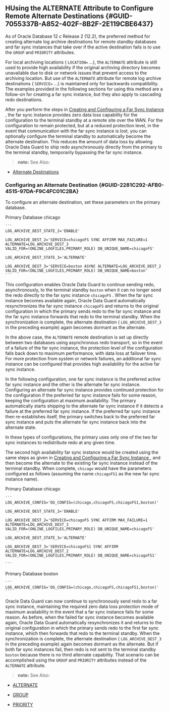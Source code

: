 ##  HUsing the ALTERNATE Attribute to Configure Remote Alternate Destinations {#GUID-7055337B-A852-402F-8B2F-2E119CBE6437} 

As of Oracle Database 12 *c* Release 2 (12.2), the preferred method for creating alternate log archive destinations for remote standby databases and far sync instances that take over if the active destination fails is to use the ` GROUP ` and ` PRIORITY ` attributes. 

For local archiving locations ( ` LOCATION= ` …), the ` ALTERNATE ` attribute is still used to provide high availability if the original archiving directory becomes unavailable due to disk or network issues that prevent access to the archiving location. But use of the ` ALTERNATE ` attribute for remote log archive destinations ( ` SERVICE= ` …) is maintained only for backwards compatibility. The examples provided in the following sections for using this method are a follow-on for creating a far sync instance, but they also apply to cascading redo destinations. 

After you perform the steps in [ Creating and Configuring a Far Sync Instance ](creating-oracle-data-guard-far-sync-instance.md#GUID-43FE645C-1383-44F1-9127-7EFB2A402DB3) , the far sync instance provides zero data loss capability for the configuration to the terminal standby at a remote site over the WAN. For the configuration to remain protected, but at a reduced protection level, in the event that communication with the far sync instance is lost, you can optionally configure the terminal standby to automatically become the alternate destination. This reduces the amount of data loss by allowing Oracle Data Guard to ship redo asynchronously directly from the primary to the terminal standby, temporarily bypassing the far sync instance. 

> **note:** See Also: 

  * [ Alternate Destinations ](creating-oracle-data-guard-far-sync-instance.md#GUID-5CA464E7-40B6-486C-AF95-2F04493EB2DD)




###  Configuring an Alternate Destination {#GUID-2281C292-AFB0-4515-97DA-F9C4FC01C2BA} 

To configure an alternate destination, set these parameters on the primary database. 

Primary Database chicago 
    
    
    ```
    LOG_ARCHIVE_DEST_STATE_2='ENABLE'
     
    LOG_ARCHIVE_DEST_2='SERVICE=chicagoFS SYNC AFFIRM MAX_FAILURE=1 ALTERNATE=LOG_ARCHIVE_DEST_3
    VALID_FOR=(ONLINE_LOGFILES,PRIMARY_ROLE) DB_UNIQUE_NAME=chicagoFS'
     
    LOG_ARCHIVE_DEST_STATE_3='ALTERNATE'
     
    LOG_ARCHIVE_DEST_3='SERVICE=boston ASYNC ALTERNATE=LOG_ARCHIVE_DEST_2
    VALID_FOR=(ONLINE_LOGFILES,PRIMARY_ROLE) DB_UNIQUE_NAME=boston'
    ```

This configuration enables Oracle Data Guard to continue sending redo, asynchronously, to the terminal standby ` boston ` when it can no longer send the redo directly to the far sync instance ` chicagoFS ` . When the far sync instance becomes available again, Oracle Data Guard automatically resynchronizes the far sync instance ` chicagoFS ` and returns to the original configuration in which the primary sends redo to the far sync instance and the far sync instance forwards that redo to the terminal standby. When the synchronization is complete, the alternate destination ( ` LOG_ARCHIVE_DEST_3 ` in the preceding example) again becomes dormant as the alternate. 

In the above case, the ` ALTERNATE ` remote destination is set up directly between two databases using asynchronous redo transport, so in the event of a failure of the far sync instance, the protection level of the configuration falls back down to maximum performance, with data loss at failover time. For more protection from system or network failures, an additional far sync instance can be configured that provides high availability for the active far sync instance. 

In the following configuration, one far sync instance is the preferred active far sync instance and the other is the alternate far sync instance. Configuring an alternate far sync instance provides continued protection for the configuration if the preferred far sync instance fails for some reason, keeping the configuration at maximum availability. The primary automatically starts shipping to the alternate far sync instance if it detects a failure at the preferred far sync instance. If the preferred far sync instance then re-establishes itself, the primary switches back to the preferred far sync instance and puts the alternate far sync instance back into the alternate state. 

In these types of configurations, the primary uses only one of the two far sync instances to redistribute redo at any given time. 

The second high availability far sync instance would be created using the same steps as given in [ Creating and Configuring a Far Sync Instance ](creating-oracle-data-guard-far-sync-instance.md#GUID-43FE645C-1383-44F1-9127-7EFB2A402DB3) , and then become the alternate to the existing far sync instance instead of the terminal standby. When complete, ` chicago ` would have the parameters configured as follows (assuming the name ` chicagoFS1 ` as the new far sync instance name). 

Primary Database chicago 
    
    
    ```
    LOG_ARCHIVE_CONFIG='DG_CONFIG=(chicago,chicagoFS,chicagoFS1,boston)'
     
    LOG_ARCHIVE_DEST_STATE_2='ENABLE'
    
    LOG_ARCHIVE_DEST_2='SERVICE=chicagoFS SYNC AFFIRM MAX_FAILURE=1 ALTERNATE=LOG_ARCHIVE_DEST_3
    VALID_FOR=(ONLINE_LOGFILES,PRIMARY_ROLE) DB_UNIQUE_NAME=chicagoFS'
     
    LOG_ARCHIVE_DEST_STATE_3='ALTERNATE'
     
    LOG_ARCHIVE_DEST_3='SERVICE=chicagoFS1 SYNC AFFIRM ALTERNATE=LOG_ARCHIVE_DEST_2
    VALID_FOR=(ONLINE_LOGFILES,PRIMARY_ROLE) DB_UNIQUE_NAME=chicagoFS1'
    
    ```

Primary Database boston 
    
    
    ```
    LOG_ARCHIVE_CONFIG='DG_CONFIG=(chicago,chicagoFS,chicagoFS1,boston)'
    ```

Oracle Data Guard can now continue to synchronously send redo to a far sync instance, maintaining the required zero data loss protection mode of maximum availability in the event that a far sync instance fails for some reason. As before, when the failed far sync instance becomes available again, Oracle Data Guard automatically resynchronizes it and returns to the original configuration in which the primary sends redo to the first far sync instance, which then forwards that redo to the terminal standby. When the synchronization is complete, the alternate destination ( ` LOG_ARCHIVE_DEST_3 ` in the preceding example) again becomes dormant as the alternate. But if both far sync instances fail, then redo is not sent to the terminal standby ` boston ` because there is no third alternate capability. That scenario can be accomplished using the ` GROUP ` and ` PRIORITY ` attributes instead of the ` ALTERNATE ` attribute. 

> **note:** See Also: 

  * [ ALTERNATE ](LOG_ARCHIVE_DEST_n-parameter-attributes.md#GUID-88222D10-22FD-4F3B-BBE5-B59C8ABEC725)

  * [ GROUP ](LOG_ARCHIVE_DEST_n-parameter-attributes.md#GUID-99D83167-AA3A-4311-B2A9-6E38A353E33C)

  * [ PRIORITY ](LOG_ARCHIVE_DEST_n-parameter-attributes.md#GUID-B5AC0CAF-92FB-4CE6-B164-CC4328E389F5)




